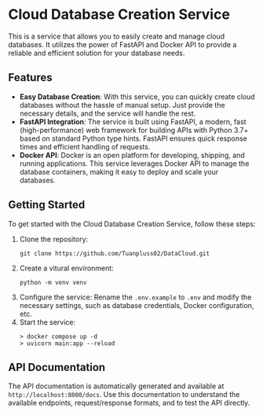 # Cloud Database Creation Service

This is a service that allows you to easily create and manage cloud databases. It utilizes the power of FastAPI and Docker API to provide a reliable and efficient solution for your database needs.

## Features

- **Easy Database Creation**: With this service, you can quickly create cloud databases without the hassle of manual setup. Just provide the necessary details, and the service will handle the rest.
- **FastAPI Integration**: The service is built using FastAPI, a modern, fast (high-performance) web framework for building APIs with Python 3.7+ based on standard Python type hints. FastAPI ensures quick response times and efficient handling of requests.
- **Docker API**: Docker is an open platform for developing, shipping, and running applications. This service leverages Docker API to manage the database containers, making it easy to deploy and scale your databases.

## Getting Started

To get started with the Cloud Database Creation Service, follow these steps:

1. Clone the repository:
   ```shell
   git clone https://github.com/Tuanpluss02/DataCloud.git
   ```
2. Create a vitural environment:
    ```shell
    python -m venv venv
    ```
3. Configure the service:
    Rename the `.env.example` to  `.env` and modify the necessary settings, such as database credentials, Docker configuration, etc.
4. Start the service:
    ```shell 
    > docker compose up -d
    > uvicorn main:app --reload
    ```
## API Documentation
The API documentation is automatically generated and available at `http://localhost:8000/docs`. Use this documentation to understand the available endpoints, request/response formats, and to test the API directly.